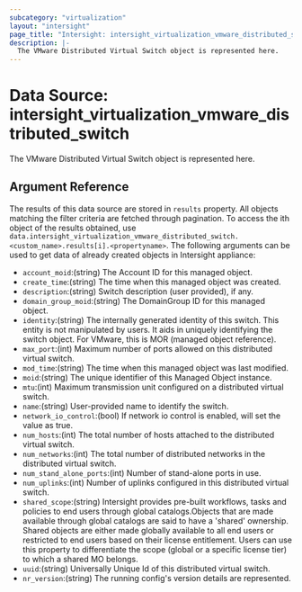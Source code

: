 ```yaml
---
subcategory: "virtualization"
layout: "intersight"
page_title: "Intersight: intersight_virtualization_vmware_distributed_switch"
description: |-
  The VMware Distributed Virtual Switch object is represented here.
---
```


# Data Source: intersight_virtualization_vmware_distributed_switch
The VMware Distributed Virtual Switch object is represented here.
## Argument Reference
The results of this data source are stored in `results` property.
All objects matching the filter criteria are fetched through pagination.
To access the ith object of the results obtained, use `data.intersight_virtualization_vmware_distributed_switch.<custom_name>.results[i].<propertyname>`.
The following arguments can be used to get data of already created objects in Intersight appliance:
* `account_moid`:(string) The Account ID for this managed object. 
* `create_time`:(string) The time when this managed object was created. 
* `description`:(string) Switch description (user provided), if any. 
* `domain_group_moid`:(string) The DomainGroup ID for this managed object. 
* `identity`:(string) The internally generated identity of this switch. This entity is not manipulated by users. It aids in uniquely identifying the switch object. For VMware, this is MOR (managed object reference). 
* `max_port`:(int) Maximum number of ports allowed on this distributed virtual switch. 
* `mod_time`:(string) The time when this managed object was last modified. 
* `moid`:(string) The unique identifier of this Managed Object instance. 
* `mtu`:(int) Maximum transmission unit configured on a distributed virtual switch. 
* `name`:(string) User-provided name to identify the switch. 
* `network_io_control`:(bool) If network io control is enabled, will set the value as true. 
* `num_hosts`:(int) The total number of hosts attached to the distributed virtual switch. 
* `num_networks`:(int) The total number of distributed networks in the distributed virtual switch. 
* `num_stand_alone_ports`:(int) Number of stand-alone ports in use. 
* `num_uplinks`:(int) Number of uplinks configured in this distributed virtual switch. 
* `shared_scope`:(string) Intersight provides pre-built workflows, tasks and policies to end users through global catalogs.Objects that are made available through global catalogs are said to have a 'shared' ownership. Shared objects are either made globally available to all end users or restricted to end users based on their license entitlement. Users can use this property to differentiate the scope (global or a specific license tier) to which a shared MO belongs. 
* `uuid`:(string) Universally Unique Id of this distributed virtual switch. 
* `nr_version`:(string) The running config's version details are represented. 
 